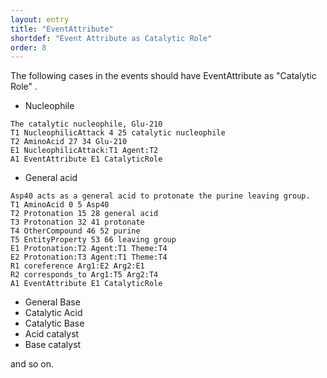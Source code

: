 ```yaml
---
layout: entry
title: "EventAttribute"
shortdef: "Event Attribute as Catalytic Role"
order: 8
---
```


The following cases in the events should have EventAttribute as "Catalytic Role" .

- Nucleophile
~~~ ann
The catalytic nucleophile, Glu-210
T1 NucleophilicAttack 4 25 catalytic nucleophile
T2 AminoAcid 27 34 Glu-210
E1 NucleophilicAttack:T1 Agent:T2
A1 EventAttribute E1 CatalyticRole
~~~

- General acid
~~~ ann
Asp40 acts as a general acid to protonate the purine leaving group.
T1 AminoAcid 0 5 Asp40
T2 Protonation 15 28 general acid
T3 Protonation 32 41 protonate
T4 OtherCompound 46 52 purine
T5 EntityProperty 53 66 leaving group
E1 Protonation:T2 Agent:T1 Theme:T4
E2 Protonation:T3 Agent:T1 Theme:T4
R1 coreference Arg1:E2 Arg2:E1
R2 corresponds_to Arg1:T5 Arg2:T4
A1 EventAttribute E1 CatalyticRole
~~~

- General Base
- Catalytic Acid
- Catalytic Base
- Acid catalyst
- Base catalyst

and so on.

